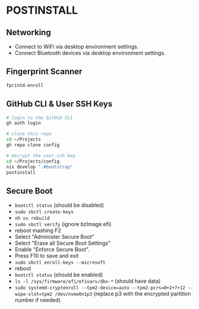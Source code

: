 # POSTINSTALL

## Networking

- Connect to WiFi via desktop environment settings.
- Connect Bluetooth devices via desktop environment settings.

## Fingerprint Scanner

```bash
fprintd-enroll
```

## GitHub CLI & User SSH Keys

```bash
# login to the GitHub CLI
gh auth login

# clone this repo
cd ~/Projects
gh repo clone config

# decrypt the user ssh key
cd ~/Projects/config
nix develop ".#bootstrap"
postinstall
```

## Secure Boot

- `bootctl status` (should be disabled)
- `sudo sbctl create-keys`
- `nh os rebuild`
- `sudo sbctl verify` (ignore bzImage.efi)
- reboot mashing F2
- Select "Administer Secure Boot"
- Select "Erase all Secure Boot Settings"
- Enable "Enforce Secure Boot".
- Press F10 to save and exit
- `sudo sbctl enroll-keys --microsoft`
- reboot
- `bootctl status` (should be enabled)
- `ls -l /sys/firmware/efi/efivars/dbx-*` (should have data)
- `sudo systemd-cryptenroll --tpm2-device=auto --tpm2-pcrs=0+2+7+12 --wipe-slot=tpm2 /dev/nvme0n1p3` (replace p3 with the encrypted partition number if needed)
